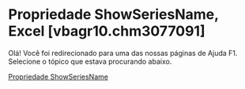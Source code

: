 
# Propriedade ShowSeriesName, Excel [vbagr10.chm3077091]

Olá! Você foi redirecionado para uma das nossas páginas de Ajuda F1. Selecione o tópico que estava procurando abaixo.

[Propriedade ShowSeriesName](http://msdn.microsoft.com/library/73374913-f0b9-501c-7516-4497d6b85977%28Office.15%29.aspx)
